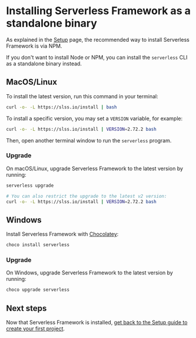 <!--
title: Installing Serverless Framework as a standalone binary
layout: Doc
-->

# Installing Serverless Framework as a standalone binary

As explained in the [Setup](./getting-started.md) page, the recommended way to install Serverless Framework is via NPM.

If you don't want to install Node or NPM, you can install the `serverless` CLI as a standalone binary instead.

## MacOS/Linux

To install the latest version, run this command in your terminal:

```bash
curl -o- -L https://slss.io/install | bash
```

To install a specific version, you may set a `VERSION` variable, for example:

```bash
curl -o- -L https://slss.io/install | VERSION=2.72.2 bash
```

Then, open another terminal window to run the `serverless` program.

### Upgrade

On macOS/Linux, upgrade Serverless Framework to the latest version by running:

```bash
serverless upgrade

# You can also restrict the upgrade to the latest v2 version:
curl -o- -L https://slss.io/install | VERSION=2.72.2 bash
```

## Windows

Install Serverless Framework with [Chocolatey](https://chocolatey.org/):

```bash
choco install serverless
```

### Upgrade

On Windows, upgrade Serverless Framework to the latest version by running:

```bash
choco upgrade serverless
```

## Next steps

Now that Serverless Framework is installed, [get back to the Setup guide to create your first project](./getting-started.md#getting-started).
